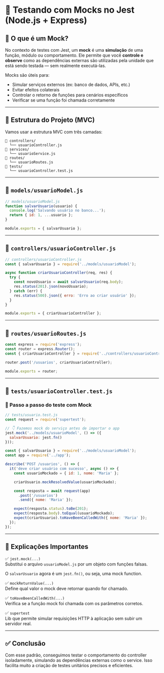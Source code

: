 
# 🧪 Testando com Mocks no Jest (Node.js + Express)

## 📌 O que é um Mock?

No contexto de testes com Jest, um **mock** é uma **simulação** de uma função, módulo ou comportamento. Ele permite que você **controle e observe** como as dependências externas são utilizadas pela unidade que está sendo testada — sem realmente executá-las.

Mocks são úteis para:

- Simular serviços externos (ex: banco de dados, APIs, etc.)
- Evitar efeitos colaterais
- Controlar o retorno de funções para cenários específicos
- Verificar se uma função foi chamada corretamente

---

## 🧱 Estrutura do Projeto (MVC)

Vamos usar a estrutura MVC com três camadas:

```
📁 controllers/
  └── usuarioController.js
📁 services/
  └── usuarioService.js
📁 routes/
  └── usuarioRoutes.js
📁 tests/
  └── usuarioController.test.js
```

---

## 📂 `models/usuarioModel.js`

```js
// models/usuarioModel.js
function salvarUsuario(usuario) {
  console.log('Salvando usuário no banco...');
  return { id: 1, ...usuario };
}

module.exports = { salvarUsuario };
```

---

## 📂 `controllers/usuarioController.js`

```js
// controllers/usuarioController.js
const { salvarUsuario } = require('../models/usuarioModel');

async function criarUsuarioController(req, res) {
  try {
    const novoUsuario = await salvarUsuario(req.body);
    res.status(201).json(novoUsuario);
  } catch (err) {
    res.status(500).json({ erro: 'Erro ao criar usuário' });
  }
}

module.exports = { criarUsuarioController };
```

---

## 📂 `routes/usuarioRoutes.js`

```js
const express = require('express');
const router = express.Router();
const { criarUsuarioController } = require('../controllers/usuarioController');

router.post('/usuarios', criarUsuarioController);

module.exports = router;
```

---

## 📁 `tests/usuarioController.test.js`

### 🧪 Passo a passo do teste com Mock

```js
// tests/usuario.test.js
const request = require('supertest');

// 👇 Fazemos mock do serviço antes de importar o app
jest.mock('../models/usuarioModel', () => ({
  salvarUsuario: jest.fn()
}));

const { salvarUsuario } = require('../models/usuarioModel');
const app = require('../app');

describe('POST /usuarios', () => {
  it('deve criar usuário com sucesso', async () => {
    const usuarioMockado = { id: 1, nome: 'Maria' };

    criarUsuario.mockResolvedValue(usuarioMockado);

    const resposta = await request(app)
      .post('/usuarios')
      .send({ nome: 'Maria' });

    expect(resposta.status).toBe(201);
    expect(resposta.body).toEqual(usuarioMockado);
    expect(criarUsuario).toHaveBeenCalledWith({ nome: 'Maria' });
  });
});

```


---

## 🧠 Explicações Importantes

✅ `jest.mock(...)`  
Substitui o arquivo `usuarioModel.js` por um objeto com funções falsas.

O `salvarUsuario` agora é um `jest.fn()`, ou seja, uma mock function.

✅ `mockReturnValue(...)`  
Define qual valor o mock deve retornar quando for chamado.

✅ `toHaveBeenCalledWith(...)`  
Verifica se a função mock foi chamada com os parâmetros corretos.

✅ `supertest`  
Lib que permite simular requisições HTTP à aplicação sem subir um servidor real.

---


## ✅ Conclusão

Com esse padrão, conseguimos testar o comportamento do controller isoladamente, simulando as dependências externas como o service. Isso facilita muito a criação de testes unitários precisos e eficientes.
